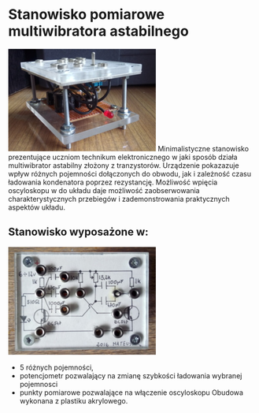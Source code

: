 # Stanowisko pomiarowe multiwibratora astabilnego
![Main board](_articles/assets/multivibrator/multivibrator_side_low.jpg)
Minimalistyczne stanowisko prezentujące uczniom technikum elektronicznego w jaki sposób działa multiwibrator astabilny złożony z tranzystorów. Urządzenie pokazazuje wpływ różnych pojemności dołączonych do obwodu, jak i zależność czasu ładowania kondenatora poprzez rezystancję. Możliwość wpięcia oscyloskopu w do układu daje możliwość zaobserwowania charakterystycznych przebiegów i zademonstrowania praktycznych aspektów układu.

## Stanowisko wyposażone w:
![Top view](_articles/assets/multivibrator/multivibrator_top_low.jpg)
- 5 różnych pojemności,
- potencjometr pozwalający na zmianę szybkości ładowania wybranej pojemnosci
- punkty pomiarowe pozwalające na włączenie oscyloskopu
Obudowa wykonana z plastiku akrylowego.
